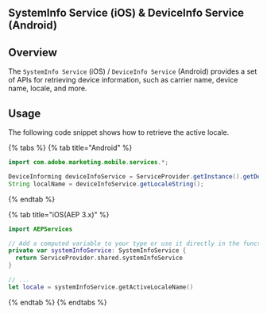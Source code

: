## SystemInfo Service (iOS) & DeviceInfo Service (Android)

## Overview

The `SystemInfo Service` (iOS) / `DeviceInfo Service` (Android) provides a set of APIs for retrieving device information, such as carrier name, device name, locale, and more. 

## Usage

The following code snippet shows how to retrieve the active locale.

{% tabs %}
{% tab title="Android" %}

```java
import com.adobe.marketing.mobile.services.*;

DeviceInforming deviceInfoService = ServiceProvider.getInstance().getDeviceInfoService();
String localName = deviceInfoService.getLocaleString();
```

{% endtab %}

{% tab title="iOS(AEP 3.x)" %}

```swift
import AEPServices

// Add a computed variable to your type or use it directly in the function where required
private var systemInfoService: SystemInfoService {
  return ServiceProvider.shared.systemInfoService
}

// ...
let locale = systemInfoService.getActiveLocaleName()
```

{% endtab %}
{% endtabs %}
